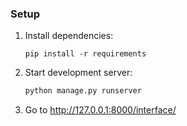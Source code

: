 ### Setup

1. Install dependencies:


    `pip install -r requirements`

2. Start development server:


    ```python manage.py migrate
    python manage.py runserver
    ```

3. Go to http://127.0.0.1:8000/interface/